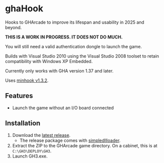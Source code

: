 # ghaHook

Hooks to GHArcade to improve its lifespan and usability in 2025 and beyond.

**THIS IS A WORK IN PROGRESS. IT DOES NOT DO MUCH.**

You will still need a valid authentication dongle to launch the game.

Builds with Visual Studio 2010 using the Visual Studio 2008 toolset to retain
compatibility with Windows XP Embedded.

Currently only works with GHA version 1.37 and later.

Uses [minhook v1.3.2](https://github.com/TsudaKageyu/minhook).

## Features

* Launch the game without an I/O board connected

## Installation

1. Download the [latest release](https://github.com/InvoxiPlayGames/ghaHook/releases/latest).
    * The release package comes with [simpledllloader](https://github.com/aap/simpledllloader).
2. Extract the ZIP to the GHArcade game directory. On a cabinet, this is at
   `C:\GH3\DEPLOY\GH3`.
3. Launch GH3.exe.
